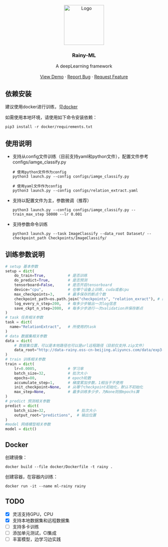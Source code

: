 <div id="top"></div>

<br />
<div align="center">
  <a href="https://github.com/0x404/torch-learning">
    <img src="http://image-hosting-404.oss-cn-beijing.aliyuncs.com/img/rainy%20(2).png" alt="Logo" width="128" height="128">
  </a>

  <h3 align="center">Rainy-ML</h3>

  <p align="center">
    A deepLearning framework
    <br />
    <br />
    <a href="www.0x404.cn">View Demo</a>
    ·
    <a href="https://github.com/0x404/torch-learning/issues">Report Bug</a>
    ·
    <a href="https://github.com/0x404/torch-learning/issues">Request Feature</a>
  </p>
</div>

## 依赖安装

建议使用docker进行训练，见[docker](#docker)

如需使用本地环境，请使用如下命令安装依赖：

```shell
pip3 install -r docker/requirements.txt
```

## 使用说明

* 支持从config文件训练（目前支持yaml和python文件），配置文件参考configs/iamge_classify.py

  ```shell
  # 使用python文件作为config
  python3 launch.py --config configs/iamge_classify.py

  # 使用yaml文件作为config
  python3 launch.py --config configs/relation_extract.yaml
  ```

* 支持以配置文件为主，参数微调（推荐）

  ```shell
  python3 launch.py --config configs/iamge_classify.py --train_max_step 50000 --lr 0.001
  ```

* 支持参数命令训练

  ```shell
  python3 launch.py --task ImageClassify --data_root Dataset/ --checkpoint_path Checkpoints/ImageClassify/
  ```  

## 训练参数说明

```python
# setup 基本参数
setup = dict(
    do_train=True,          # 是否训练
    do_predict=True,        # 是否预测
    tensorboard=False,      # 是否开启tensorboard
    device="cpu",           # 在哪个设备上训练，cuda或者cpu
    max_checkpoints=3,      # 最多保存的断点个数
    checkpoint_path=os.path.join("checkpoints", "relation_exract"), # 断点保存位置
    log_every_n_step=200,   # 每多少步输出一次log信息
    save_ckpt_n_step=2000,  # 每多少步进行一次validation并保存断点
)
# task 任务相关参数
task = dict(
  name="RelationExtract",   # 所使用的task
)
# data 数据集相关参数
data = dict(
    # 数据集位置，可以是本地路径也可以是url远程路径（目前仅支持.zip文件）
    data_root="http://data-rainy.oss-cn-beijing.aliyuncs.com/data/exp3-data.zip"
)
# train 训练相关参数
train = dict(
    lr=0.0005,              # 学习率
    batch_size=32,          # 批次大小
    epochs=80,              # epoch轮数
    accumulate_step=1,      # 梯度累加步数，1相当于不使用
    init_checkpoint=None,   # 从哪个checkpoint初始化，默认不初始化
    max_step=None,          # 最多训练多少步，为None则按epochs算
)
# predict 预测相关参数
predict = dict(
    batch_size=32,              # 批次大小            
    output_root="predictions",  # 输出位置
)
#model 网络模型相关参数
model = dict()

```

## Docker

创建镜像：

```shell
docker build --file docker/Dockerfile -t rainy .
```

创建容器，在容器内训练：

```shell
docker run -it --name ml-rainy rainy
```

## TODO

- [x] 灵活支持GPU，CPU
- [x] 支持本地数据集和远程数据集
- [ ] 支持多卡训练
- [ ] 添加单元测试，CI集成
- [ ] 丰富模型，边学习边实践
